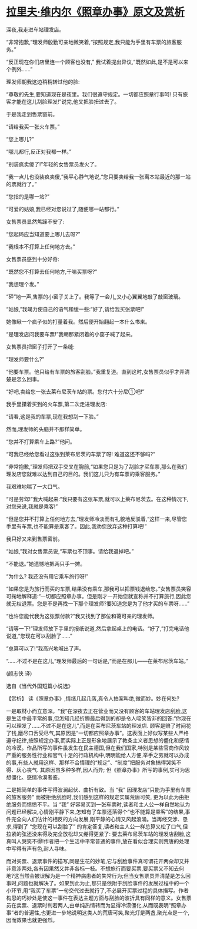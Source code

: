 # [拉里夫·维内尔《照章办事》原文及赏析](https://www.vrrw.net/wx/15531.html)

深夜,我走进车站理发店。

“非常抱歉,”理发师殷勤可亲地微笑着,“按照规定,我只能为手里有车票的旅客服务。”

“反正现在你们店里连一个顾客也没有,” 我试着提出异议,“既然如此,是不是可以来个例外……”

理发师朝我这边稍稍转过他的脸:

“尊敬的先生,要知道现在是夜里。我们很遵守规定。一切都应照章行事呵! 只有旅客才能在这儿刮脸理发!”说完,他又把脸扭过去了。

于是我走到售票窗前。

“请给我买一张火车票。”

“您上哪儿?”

“哪儿都行,反正对我都一样。”

“别装疯卖傻了!”年轻的女售票员发火了。

“我一点儿也没装疯卖傻,”我平心静气地说,“您只要卖给我一张离本站最近的那一站的票就行了。”

“您指的是哪一站?”

“可爱的姑娘,我已经对您说过了,随便哪一站都行。”

女售票员显然焦躁不安了:

“您起码应当知道要上哪儿去呀?”

“我根本不打算上任何地方去。”

女售票员感到十分好奇:

“既然您不打算去任何地方,干嘛买票呀?”

“我想理个发。”

“砰”地一声,售票的小窗子关上了。我等了一会儿,又小心翼翼地敲了敲窗玻璃。

“姑娘,”我竭力使自己的语气和缓一些:“好了,请给我买张票吧!”

她像瞅一个疯子似的打量着我。然后便开始翻起一本什么书来。

“是理发店问我要车票!”我朝那紧闭着的小窗子喊了起来。

女售票员把窗子打开了一条缝:

“理发师要什么?”

“他要车票。他只给有车票的旅客刮脸。”我重复道。直到这时,女售票员似乎才弄清楚是怎么回事。

“好吧,卖给您一张去莱布尼茨车站的票。您付六十分尼①吧!”

我手里攥着买到的火车票,第二次走进理发店:

“请看,这是我的车票,现在我想刮一下脸。”

然而,理发师的头脑并不那样简单。

“您并不打算乘车上路?”他问。

“可我已经给您看过这张到莱布尼茨的车票了呀! 难道这还不够吗?”

“非常抱歉,”理发师把双手交叉在胸前,“如果您只是为了刮脸才买车票,那么在我们理发店您就难以达到自己的目的。我们这儿只为有车票的乘客服务。”

我艰难地喘了一大口气。

“可是劳驾!”我大喊起来:“我只要有这张车票,就可以上莱布尼茨去。在这种情况下,对您来说,我就是乘客!”

“但是您并不打算上任何地方去,”理发师冷淡而有礼貌地反驳着,“这样一来,尽管您手里有车票,也不能算是乘客了。因此,我劝您放弃这种打算吧!”

我只好又来到售票窗前。

“姑娘,”我对女售票员说,“车票也不顶事。请给我退掉吧。”

“不能退。”她遗憾地把两只手一摊。

“为什么? 我还没有用它乘车旅行呀!”

“如果您是为旅行而买的车票,结果没有乘车,那我可以把票钱退给您。”女售票员笑容可掬地解释道:“一切都应照章办事。但是刚才一开始您就宣称并不打算旅行,因此您就无权退票。您是不是再找一下那个理发师?要知道您是为了他才买的车票呀……”

“也许您能代我为这张票付款?”我又找到了那位和蔼可亲的理发师。

“请等一下!”理发师放下手里的报纸说道,然后拿起桌上的电话。“好了,”打完电话他说道,“您现在可以刮脸了……”

“总算可以了!”我高兴地喊出了声。

“……不过不是在这儿,”理发师最后的一句话是,“而是在那儿——在莱布尼茨车站。”

(颜志侠 译)

选自《当代外国短篇小说选》



【赏析】 读《照章办事》,情绪几起几落,真令人拍案叫绝,微而妙。妙在何处?

一是取材小而立意深。“我”在深夜去正在营业而又没有顾客的车站理发店刮脸,这是生活中最平常的事,但怎知几经折腾最后得到的却是令人啼笑皆非的回答:“你现在可以理发了……不过不是在这儿”,而是在莱布尼茨车站的理发店. 顾客是赔了时间花了钱,磨尽口舌受尽气,其原因是“一切都应照章办事”。这表面上好似写某些人严格遵守纪律,按照规定办事,而实际上正是形象地展示了教条主义者思想的僵化和感情的冷漠。作品所写的事件虽发生在民主德国,但在我们国家,特别是某些官商作风较严重的服务性行业和官气十足的行政机构中,明明能给人方便,举手之劳就可以办成的事,有些人就用这样、那样不合情理的“规定”、“制度”把服务对象搞得哭笑不得、灰心丧气. 其原因虽多种多样,因人而异; 但《照章办事》所写的事例,实可为思想僵化、感情冷漠者鉴。

二是把简单的事件写得波澜起伏、曲折有致。当 “我” 因理发店“只能为手里有车票的旅客服务” 而被拒绝刮脸时,我们感到这样的规定实属荒唐可笑, 更为以此为由拒绝服务而愤愤不平。当 “我” 好容易买到一张车票时,读者和主人公一样自然地认为问题已经解决,心情刚平静下来,怎知有了车票还落得个“也不能算是乘客”的结果,事件完全向人们估计的相反的方向发展,刚平静的心情又风起浪涌。当再经交涉、恳求,得到了 “您现在可以刮脸了” 的肯定答复,读者和主人公一样总算又松了口气,但拉紧的弦还没来得及完全放松却又绷得更紧了: 要去莱布尼茨车站的理发店刮脸,这真叫人哭笑不得!作者把一个生活中平常普通的事件,放在看似合理实则荒唐的处理中写得有声有色,耐人寻味。

而对买票、退票事件的描写,同是生花的妙笔,它与刮脸事件真可谓花开两朵却又并非意涉两处,各有因果然又并非各标一枝。不想旅行而要买票,要买票又不知去何地?这当然会被误解为是一个精神病患者的失常行为;但当女售票员弄清楚是怎么回事时,问题也就解决了。如果到此为止,那只是依附于刮脸事件的发展过程中的一个小环节,用“我买了车票”一句交代过去就行了,不必展开买票过程的具体描写。作者构思的巧妙处是使这一事件在表达主题方面与刮脸的波折具有同样的意义。女售票员在卖票、退票时判若两人,由单纯热情转而为显得冷漠僵化,从而既表明“照章办事”者的普遍性,也更进一步地说明这类人的荒唐可笑,聚光灯是两盏,聚光点是一个,因而效果也就更强烈。

